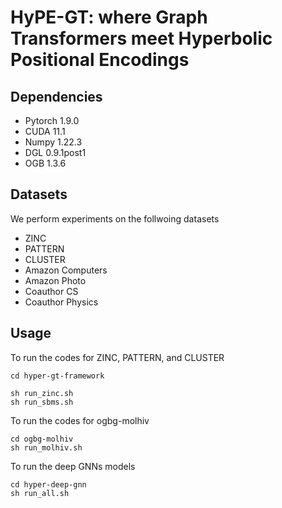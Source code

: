 # HyPE-GT: where Graph Transformers meet Hyperbolic Positional Encodings

## Dependencies

* Pytorch 1.9.0
* CUDA 11.1
* Numpy 1.22.3
* DGL 0.9.1post1
* OGB 1.3.6

## Datasets

We perform experiments on the follwoing datasets

* ZINC
* PATTERN
* CLUSTER
* Amazon Computers
* Amazon Photo
* Coauthor CS
* Coauthor Physics

## Usage
 To run the codes for ZINC, PATTERN, and CLUSTER
 ```
 cd hyper-gt-framework
 
 sh run_zinc.sh
 sh run_sbms.sh
 ```
 
 To run the codes for ogbg-molhiv
 ```
 cd ogbg-molhiv
 sh run_molhiv.sh
 ```
 
 To run the deep GNNs models
 ```
 cd hyper-deep-gnn
 sh run_all.sh
 ```
